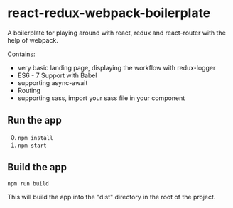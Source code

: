 # react-redux-webpack-boilerplate
A boilerplate for playing around with react, redux and react-router with the help of webpack.

Contains:

* very basic landing page, displaying the workflow with redux-logger
* ES6 - 7 Support with Babel
* supporting async-await
* Routing
* supporting sass, import your sass file in your component

## Run the app

0. ```npm install```
1. ```npm start```

## Build the app
```npm run build```

This will build the app into the "dist" directory in the root of the project.
